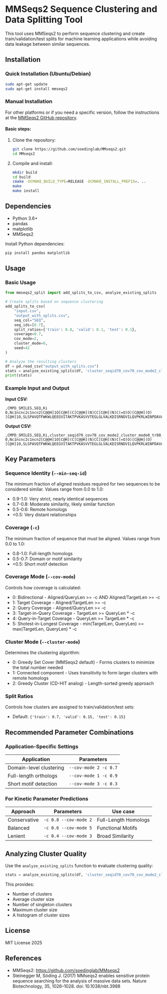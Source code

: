 # MMSeqs2 Sequence Clustering and Data Splitting Tool

This tool uses MMSeqs2 to perform sequence clustering and create train/validation/test splits for machine learning applications while avoiding data leakage between similar sequences.

## Installation

### Quick Installation (Ubuntu/Debian)

```bash
sudo apt-get update
sudo apt-get install mmseqs2
```

### Manual Installation

For other platforms or if you need a specific version, follow the instructions at the [MMSeqs2 GitHub repository](https://github.com/soedinglab/MMseqs2).

#### Basic steps:
1. Clone the repository:
   ```bash
   git clone https://github.com/soedinglab/MMseqs2.git
   cd MMseqs2
   ```

2. Compile and install:
   ```bash
   mkdir build
   cd build
   cmake -DCMAKE_BUILD_TYPE=RELEASE -DCMAKE_INSTALL_PREFIX=. ..
   make
   make install
   ```

## Dependencies

- Python 3.6+
- pandas
- matplotlib
- MMSeqs2

Install Python dependencies:
```bash
pip install pandas matplotlib
```

## Usage

### Basic Usage

```python
from mmseqs2_split import add_splits_to_csv, analyze_existing_splits

# Create splits based on sequence clustering
add_splits_to_csv(
    "input.csv",
    "output_with_splits.csv",
    seq_col="SEQ",
    seq_ids=[0.7],
    split_ratios={'train': 0.8, 'valid': 0.1, 'test': 0.1},
    coverage=0.7,
    cov_mode=2,
    cluster_mode=0,
    seed=42
)

# Analyze the resulting clusters
df = pd.read_csv("output_with_splits.csv")
stats = analyze_existing_splits(df, 'cluster_seqid70_cov70_cov_mode2_cluster_mode0_tr80_va10_ts10')
print(stats)
```

### Example Input and Output

**Input CSV:**
```
,CMPD_SMILES,SEQ,Ki
0,Nc1ncnc2c1ncn2[C@@H]1O[C@H](C[C@@H](N)CC[C@H](N)C(=O)O)[C@@H](O)[C@H]1O,SLSPAVQTFWKWLQEEGVITAKTPVKASVVTEGLGLVALKDISRNDVILQVPKRLWINPDAVAASEIGRVCSELKPWLSVILFLIRERSREDSVWKHYFGILPQETDSTIYWSEEELQELQGSQLLKTTVSVKEYVKNECLKLEQEIILPNKRLFPDPVTLDDFFWAFGILRSRAFSRLRNENLVVVPMADLINHSAGVTTEDHAYEVKGAAGLFSWDYLFSLKSPLSVKAGEQVYIQYDLNKSNAELALDYGFIEPNENRHAYTLTLEISESDPFFDDKLDVAESNGFAQTAYFDIFYNRTLPPGLLPYLRLVALGGTDAFLLESLFRDTIWGHLELSVSRDNEELLCKAVREACKSALAGYHTTIEQDRELKEGNLDSRLAIAVGIREGEKMVLQQIDGIFEQKELELDQLEYYQERRLKDLGLCGENGDILENLYFQ,4.3279021421
```

**Output CSV:**
```
,CMPD_SMILES,SEQ,Ki,cluster_seqid70_cov70_cov_mode2_cluster_mode0_tr80_va10_ts10,split_seqid70_cov70_cov_mode2_cluster_mode0_tr80_va10_ts10
0,Nc1ncnc2c1ncn2[C@@H]1O[C@H](C[C@@H](N)CC[C@H](N)C(=O)O)[C@@H](O)[C@H]1O,SLSPAVQTFWKWLQEEGVITAKTPVKASVVTEGLGLVALKDISRNDVILQVPKRLWINPDAVAASEIGRVCSELKPWLSVILFLIRERSREDSVWKHYFGILPQETDSTIYWSEEELQELQGSQLLKTTVSVKEYVKNECLKLEQEIILPNKRLFPDPVTLDDFFWAFGILRSRAFSRLRNENLVVVPMADLINHSAGVTTEDHAYEVKGAAGLFSWDYLFSLKSPLSVKAGEQVYIQYDLNKSNAELALDYGFIEPNENRHAYTLTLEISESDPFFDDKLDVAESNGFAQTAYFDIFYNRTLPPGLLPYLRLVALGGTDAFLLESLFRDTIWGHLELSVSRDNEELLCKAVREACKSALAGYHTTIEQDRELKEGNLDSRLAIAVGIREGEKMVLQQIDGIFEQKELELDQLEYYQERRLKDLGLCGENGDILENLYFQ,4.3279021421,16610,train
```

## Key Parameters

### Sequence Identity (`--min-seq-id`)
The minimum fraction of aligned residues required for two sequences to be considered similar. Values range from 0.0 to 1.0:
- 0.9-1.0: Very strict, nearly identical sequences
- 0.7-0.8: Moderate similarity, likely similar function
- 0.5-0.6: Remote homologs
- <0.5: Very distant relationships

### Coverage (`-c`)
The minimum fraction of sequence that must be aligned. Values range from 0.0 to 1.0:
- 0.8-1.0: Full-length homologs
- 0.5-0.7: Domain or motif similarity
- <0.5: Short motif detection

### Coverage Mode (`--cov-mode`)
Controls how coverage is calculated:
- 0: Bidirectional - Aligned/QueryLen >= -c AND Aligned/TargetLen >= -c
- 1: Target Coverage - Aligned/TargetLen >= -c
- 2: Query Coverage - Aligned/QueryLen >= -c
- 3: Target-in-Query Coverage - TargetLen >= QueryLen * -c
- 4: Query-in-Target Coverage - QueryLen >= TargetLen * -c
- 5: Shotest-in-Longest Coverage - min(TargetLen, QueryLen) >= max(TargetLen, QueryLen) * -c

### Cluster Mode (`--cluster-mode`)
Determines the clustering algorithm:
- 0: Greedy Set Cover (MMSeqs2 default) - Forms clusters to minimize the total number needed
- 1: Connected component - Uses transitivity to form larger clusters with remote homologs
- 2: Greedy Cluster (CD-HIT analog) - Length-sorted greedy approach

### Split Ratios
Controls how clusters are assigned to train/validation/test sets:
- Default: `{'train': 0.7, 'valid': 0.15, 'test': 0.15}`

## Recommended Parameter Combinations

### Application-Specific Settings

| Application | Parameters |
|-------------|------------|
| Domain-level clustering | `--cov-mode 2 -c 0.7` |
| Full-length orthologs | `--cov-mode 1 -c 0.9` |
| Short motif detection | `--cov-mode 3 -c 0.3` |

### For Kinetic Parameter Predictions

| Approach | Parameters | Use case |
|----------|------------|----------|
| Conservative | `-c 0.8 --cov-mode 2` | Full-Length Homologs |
| Balanced | `-c 0.6 --cov-mode 5` | Functional Motifs |
| Lenient | `-c 0.4 --cov-mode 3` | Broad Similarity |

## Analyzing Cluster Quality

Use the `analyze_existing_splits` function to evaluate clustering quality:

```python
stats = analyze_existing_splits(df, 'cluster_seqid70_cov70_cov_mode2_cluster_mode0_tr80_va10_ts10')
```

This provides:
- Number of clusters
- Average cluster size
- Number of singleton clusters
- Maximum cluster size
- A histogram of cluster sizes

## License
MIT License 2025

## References

- MMSeqs2: https://github.com/soedinglab/MMseqs2
- Steinegger M, Söding J. (2017) MMseqs2 enables sensitive protein sequence searching for the analysis of massive data sets. Nature Biotechnology, 35, 1026–1028. doi: 10.1038/nbt.3988
